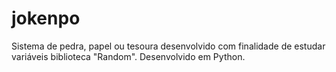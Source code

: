# jokenpo
Sistema de pedra, papel ou tesoura desenvolvido com finalidade de estudar variáveis biblioteca "Random". Desenvolvido em Python.
